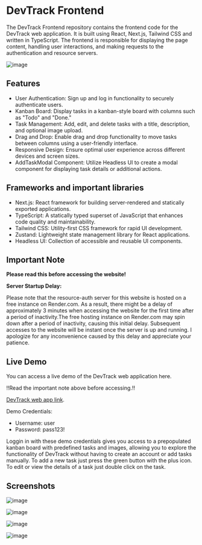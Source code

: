 # DevTrack Frontend
The DevTrack Frontend repository contains the frontend code for the DevTrack web application. It is built using React, Next.js, Tailwind CSS and written in TypeScript. 
The frontend is responsible for displaying the page content, handling user interactions, and making requests to the authentication and resource servers.

![image](https://github.com/PanosEko/devtrack-frontend/assets/93736094/3bfc6d6a-f8f0-42de-986f-da31e4fc5e15)


## Features
- User Authentication: Sign up and log in functionality to securely authenticate users.
- Kanban Board: Display tasks in a kanban-style board with columns such as "Todo" and "Done."
- Task Management: Add, edit, and delete tasks with a title, description, and optional image upload.
- Drag and Drop: Enable drag and drop functionality to move tasks between columns using a user-friendly interface.
- Responsive Design: Ensure optimal user experience across different devices and screen sizes.
- AddTaskModal Component: Utilize Headless UI to create a modal component for displaying task details or additional actions.
## Frameworks and important libraries
- Next.js: React framework for building server-rendered and statically exported applications.
- TypeScript: A statically typed superset of JavaScript that enhances code quality and maintainability.
- Tailwind CSS: Utility-first CSS framework for rapid UI development.
- Zustand: Lightweight state management library for React applications.
- Headless UI: Collection of accessible and reusable UI components.

## Important Note

**Please read this before accessing the website!**

**Server Startup Delay:** 

Please note that the resource-auth server for this website is hosted on a free instance on Render.com. As a result, there might be a delay of approximately 3 minutes when accessing the website for the first time after a period of inactivity.The free hosting instance on Render.com may spin down after a period of inactivity, causing this initial delay. Subsequent accesses to the website will be instant once the server is up and running. I apologize for any inconvenience caused by this delay and appreciate your patience. 

## Live Demo
You can access a live demo of the DevTrack web application here. 

‼️Read the important note above before accessing.‼️


[DevTrack web app link](https://devtrack.dedyn.io).


Demo Credentials:
- Username: user
- Password: pass123!

Loggin in with these demo credentials gives you access to a prepopulated kanban board with predefined tasks and images, allowing you to explore the functionality of DevTrack without having to create an account or add tasks manually. To add a new task just press the green button with the plus icon. To edit or view the details of a task just double click on the task.

## Screenshots

![image](https://github.com/PanosEko/devtrack-frontend/assets/93736094/50ccdb14-7ddc-4d08-8174-06f993845aa4)

![image](https://github.com/PanosEko/devtrack-frontend/assets/93736094/5c9378d5-98f6-472e-aed6-971a7fe6e855)

![image](https://github.com/PanosEko/devtrack-frontend/assets/93736094/3efc0575-c523-4c8f-86ac-3b2fdef54d88)

![image](https://github.com/PanosEko/devtrack-frontend/assets/93736094/45ee7627-9bee-46d7-9611-ee43a862f2bd)





